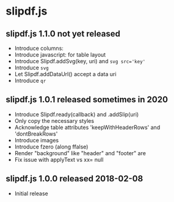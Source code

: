 
# slipdf.js


## slipdf.js 1.1.0  not yet released

* Introduce columns:
* Introduce javascript: for table layout
* Introduce Slipdf.addSvg(key, uri) and `svg src='key'`
* Introduce `svg`
* Let Slipdf.addDataUrl() accept a data uri
* Introduce `qr`


## slipdf.js 1.0.1  released sometimes in 2020

* Introduce Slipdf.ready(callback) and .addSlip(uri)
* Only copy the necessary styles
* Acknowledge table attributes 'keepWithHeaderRows' and 'dontBreakRows'
* Introduce images
* Introduce fzero (along ffalse)
* Render "background" like "header" and "footer" are
* Fix issue with applyText vs xx= null


## slipdf.js 1.0.0  released 2018-02-08

* Initial release

